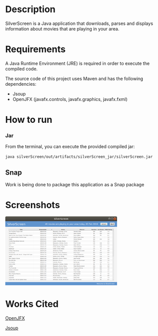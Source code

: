 # Description

SilverScreen is a Java application that downloads, parses and displays information about movies that are playing in your area.

# Requirements

A Java Runtime Environment (JRE) is required in order to execute the compiled code.

The source code of this project uses Maven and has the following dependencies:
- Jsoup
- OpenJFX (javafx.controls, javafx.graphics, javafx.fxml)

# How to run

### Jar

From the terminal, you can execute the provided compiled jar:

`java silverScreen/out/artifacts/silverScreen_jar/silverScreen.jar`

## Snap

Work is being done to package this application as a Snap package

# Screenshots

<img src="assets/silverScreen_lm_GUI.png" alt="SilverScreen latest movies GUI" style="height: 70%; width: 70%;"/>

# Works Cited
[OpenJFX](https://openjfx.io/ "OpenJFX website")

[Jsoup](https://jsoup.org/ "Jsoup website")
